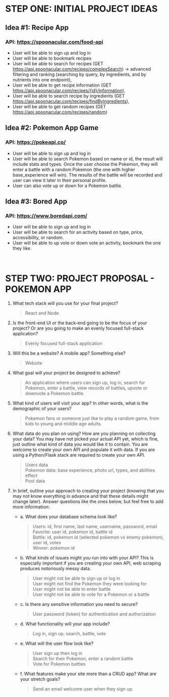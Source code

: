 # STEP ONE: INITIAL PROJECT IDEAS

## Idea #1: Recipe App
### API: https://spoonacular.com/food-api 
- User will be able to sign up and log in
- User will be able to bookmark recipes
- User will be able to search for recipes (GET https://api.spoonacular.com/recipes/complexSearch) -> advanced filtering and ranking (searching by query, by ingredients, and by nutrients into one endpoint),
- User will be able to get recipe information (GET https://api.spoonacular.com/recipes/{id}/information),
- User will be able to search recipe by ingredients (GET https://api.spoonacular.com/recipes/findByIngredients),
- User will be able to get random recipes (GET https://api.spoonacular.com/recipes/random)

## Idea #2: Pokemon App Game
### API: https://pokeapi.co/ 
- User will be able to sign up and log in
- User will be able to search Pokemon based on name or id, the result will include stats and types. Once the user choose the Pokemon, they will enter a battle with a random Pokemon (the one with higher base_experience will win). The results of the battle will be recorded and user can view it later in their personal profile.
- User can also vote up or down for a Pokemon battle. 

## Idea #3: Bored App
### API: https://www.boredapi.com/ 
- User will be able to sign up and log in
- User will be able to search for an activity based on type, price, accessibility, or random.
- User will be able to up vote or down vote an activity, bookmark the one they like. 

<br>

# STEP TWO: PROJECT PROPOSAL - POKEMON APP
1. What tech stack will you use for your final project?
    > React and Node

2. Is the front-end UI or the back-end going to be the focus of your project? Or are you going to make an evenly focused full-stack application?
    > Evenly focused full-stack application

3. Will this be a website? A mobile app? Something else?
    > Website

4. What goal will your project be designed to achieve?
    > An application where users can sign up, log in, search for Pokemon, enter a battle, view records of battles, upvote or downvote a Pokemon battle.

5. What kind of users will visit your app? In other words, what is the demographic of your users?
    > Pokemon fans or someone just like to play a random game, from kids to young and middle age adults. 

6. What data do you plan on using? How are you planning on collecting your data? You may have not picked your actual API yet, which is fine, just outline what kind of data you would like it to contain. You are welcome to create your own API and populate it with data. If you are using a Python/Flask stack are required to create your own API.
    > Users data <br>
    > Pokemon data: base experience, photo url, types, and abilities effect <br>
    > Post data

7. In brief, outline your approach to creating your project (knowing that you may not know everything in advance and that these details might change later). Answer questions like the ones below, but feel free to add more information: 
    - a. What does your database schema look like? 
        > Users: id, first name, last name, username, password, email <br>
        > Favorite: user id, pokemon id, battle id <br>
        > Battle: id, pokemon id (selected pokemon vs enemy pokemon), user id, votes <br>
        > Winner: pokemon id

    - b. What kinds of issues might you run into with your API? This is especially important if you are creating your own API, web scraping produces notoriously messy data.
        > User might not be able to sign up or log in <br>
        > User might not find the Pokemon they were looking for <br>
        > User might not be able to enter battle <br>
        > User might not be able to vote for a Pokemon or a battle

    - c. Is there any sensitive information you need to secure?
        > User password (token) for authentication and authorization

    - d. What functionality will your app include? 
        > Log in, sign up, search, battle, vote 

    - e. What will the user flow look like? 
        > User sign up then log in <br>
        > Search for their Pokemon, enter a random battle <br>
        > Vote for Pokemon battles

    - f. What features make your site more than a CRUD app? What are your stretch goals?
        > Send an email welcome user when they sign up. 



